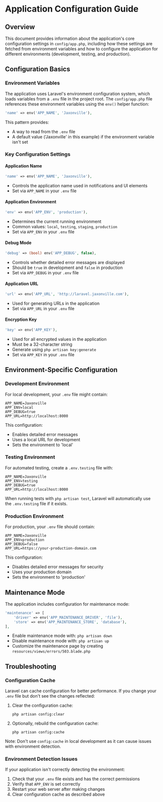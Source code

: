 # Application Configuration Guide

## Overview
This document provides information about the application's core configuration settings in `config/app.php`, including how these settings are fetched from environment variables and how to configure the application for different environments (development, testing, and production).

## Configuration Basics

### Environment Variables
The application uses Laravel's environment configuration system, which loads variables from a `.env` file in the project root. The `config/app.php` file references these environment variables using the `env()` helper function:

```php
'name' => env('APP_NAME', 'Jaxonville'),
```

This pattern provides:
- A way to read from the `.env` file
- A default value ('Jaxonville' in this example) if the environment variable isn't set

### Key Configuration Settings

#### Application Name
```php
'name' => env('APP_NAME', 'Jaxonville'),
```
- Controls the application name used in notifications and UI elements
- Set via `APP_NAME` in your `.env` file

#### Application Environment
```php
'env' => env('APP_ENV', 'production'),
```
- Determines the current running environment
- Common values: `local`, `testing`, `staging`, `production`
- Set via `APP_ENV` in your `.env` file

#### Debug Mode
```php
'debug' => (bool) env('APP_DEBUG', false),
```
- Controls whether detailed error messages are displayed
- Should be `true` in development and `false` in production
- Set via `APP_DEBUG` in your `.env` file

#### Application URL
```php
'url' => env('APP_URL', 'http://laravel.jaxonville.com'),
```
- Used for generating URLs in the application
- Set via `APP_URL` in your `.env` file

#### Encryption Key
```php
'key' => env('APP_KEY'),
```
- Used for all encrypted values in the application
- Must be a 32-character string
- Generate using `php artisan key:generate`
- Set via `APP_KEY` in your `.env` file

## Environment-Specific Configuration

### Development Environment
For local development, your `.env` file might contain:

```
APP_NAME=Jaxonville
APP_ENV=local
APP_DEBUG=true
APP_URL=http://localhost:8000
```

This configuration:
- Enables detailed error messages
- Uses a local URL for development
- Sets the environment to 'local'

### Testing Environment
For automated testing, create a `.env.testing` file with:

```
APP_NAME=Jaxonville
APP_ENV=testing
APP_DEBUG=true
APP_URL=http://localhost:8000
```

When running tests with `php artisan test`, Laravel will automatically use the `.env.testing` file if it exists.

### Production Environment
For production, your `.env` file should contain:

```
APP_NAME=Jaxonville
APP_ENV=production
APP_DEBUG=false
APP_URL=https://your-production-domain.com
```

This configuration:
- Disables detailed error messages for security
- Uses your production domain
- Sets the environment to 'production'

## Maintenance Mode

The application includes configuration for maintenance mode:

```php
'maintenance' => [
    'driver' => env('APP_MAINTENANCE_DRIVER', 'file'),
    'store' => env('APP_MAINTENANCE_STORE', 'database'),
],
```

- Enable maintenance mode with: `php artisan down`
- Disable maintenance mode with: `php artisan up`
- Customize the maintenance page by creating `resources/views/errors/503.blade.php`

## Troubleshooting

### Configuration Cache
Laravel can cache configuration for better performance. If you change your `.env` file but don't see the changes reflected:

1. Clear the configuration cache:
   ```
   php artisan config:clear
   ```

2. Optionally, rebuild the configuration cache:
   ```
   php artisan config:cache
   ```

Note: Don't use `config:cache` in local development as it can cause issues with environment detection.

### Environment Detection Issues
If your application isn't correctly detecting the environment:

1. Check that your `.env` file exists and has the correct permissions
2. Verify that `APP_ENV` is set correctly
3. Restart your web server after making changes
4. Clear configuration cache as described above
